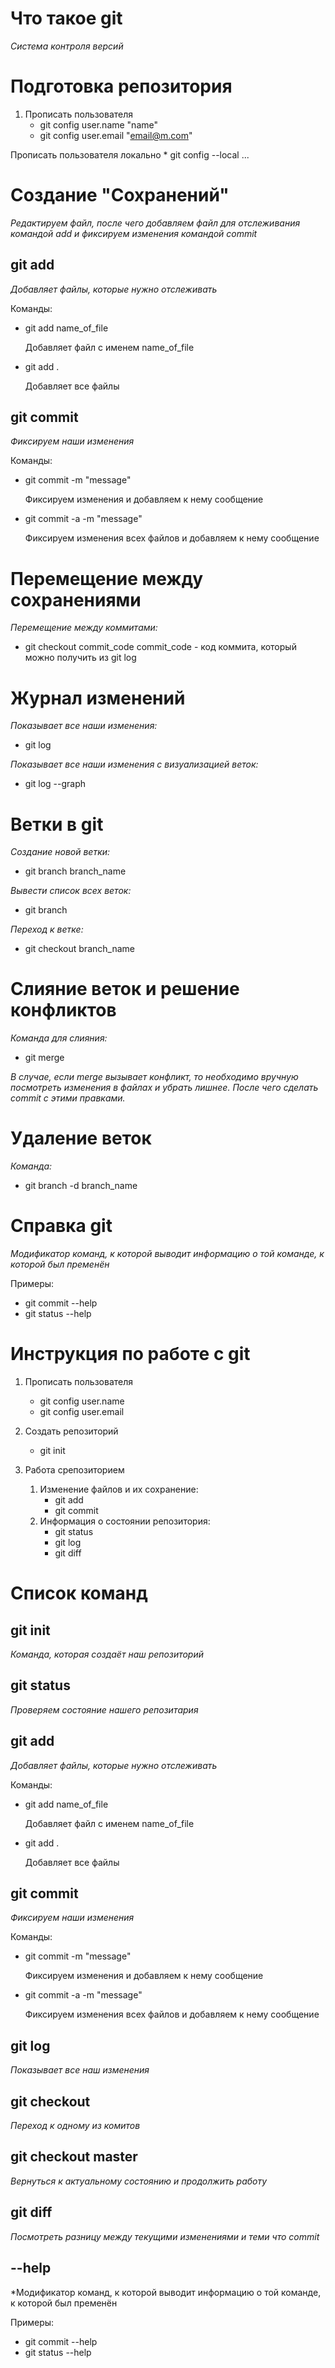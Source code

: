 
# Что такое git
*Система контроля версий*

# Подготовка репозитория
1. Прописать пользователя
   * git config user.name "name"
   * git config user.email "email@m.com"

 Прописать пользователя локально
    * git config --local ...  

# Создание "Сохранений"
*Редактируем файл, после чего добавляем файл для отслеживания командой add и фиксируем изменения командой commit*

## git add
*Добавляет файлы, которые нужно отслеживать*

Команды:
* git add name_of_file 

  Добавляет файл с именем name_of_file
* git add .

  Добавляет все файлы

## git commit
*Фиксируем наши изменения*

Команды:
* git commit -m "message"
  
  Фиксируем изменения и добавляем к нему сообщение

* git commit -a -m "message"
  
  Фиксируем изменения всех файлов и добавляем к нему сообщение

# Перемещение между сохранениями
*Перемещение между коммитами:*
* git checkout commit_code
commit_code - код коммита, который можно получить из git log


# Журнал изменений
*Показывает все наши изменения:*
* git log

*Показывает все наши изменения с визуализацией веток:*

* git log --graph

# Ветки в git
*Создание новой ветки:*

* git branch branch_name

*Вывести список всех веток:*

* git branch

*Переход к ветке:*

* git checkout branch_name

# Слияние веток и решение конфликтов 
*Команда для слияния:*

* git merge

*В случае, если merge вызывает конфликт, то необходимо вручную посмотреть изменения в файлах и убрать лишнее. После чего сделать commit с этими правками.*


# Удаление веток
*Команда:*
* git branch -d branch_name

# Справка git
*Модификатор команд, к которой выводит информацию о той команде, к которой был пременён*

Примеры:
  * git commit --help
  * git status --help









# Инструкция по работе с git

1. Прописать пользователя
   * git config user.name
   * git config user.email

2. Создать репозиторий
   * git init

3. Работа срепозиторием

   1. Изменение файлов и их сохранение:
      * git add
      * git commit
   2. Информация о состоянии репозитория:
      * git status
      * git log
      * git diff


# Список команд

## git init
*Команда, которая создаёт наш репозиторий*

## git status
*Проверяем состояние нашего репозитария*

## git add
*Добавляет файлы, которые нужно отслеживать*

Команды:
* git add name_of_file 

  Добавляет файл с именем name_of_file
* git add .

  Добавляет все файлы

## git commit
*Фиксируем наши изменения*

Команды:
* git commit -m "message"
  
  Фиксируем изменения и добавляем к нему сообщение

* git commit -a -m "message"
  
  Фиксируем изменения всех файлов и добавляем к нему сообщение

## git log

*Показывает все наш  изменения*

## git checkout

*Переход к одному из комитов*

## git checkout master

*Вернуться к актуальному состоянию и продолжить работу*

## git diff

*Посмотреть разницу между текущими изменениями и теми что commit*

## --help

*Модификатор команд, к которой выводит информацию о той команде, к которой был пременён

Примеры:
  
  * git commit --help
  * git status --help


